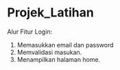 # Projek_Latihan

Alur Fitur Login:
1. Memasukkan email dan password
2. Memvalidasi masukan.
3. Menampilkan halaman home.
